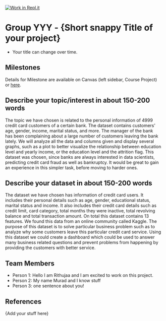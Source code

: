 [![Work in Repl.it](https://classroom.github.com/assets/work-in-replit-14baed9a392b3a25080506f3b7b6d57f295ec2978f6f33ec97e36a161684cbe9.svg)](https://classroom.github.com/online_ide?assignment_repo_id=360406&assignment_repo_type=GroupAssignmentRepo)
# Group YYY - {Short snappy Title of your project}

- Your title can change over time.

## Milestones

Details for Milestone are available on Canvas (left sidebar, Course Project) or [here](https://firas.moosvi.com/courses/data301/project/milestone01.html).

## Describe your topic/interest in about 150-200 words

 The topic we have chosen is related to the personal information of 4999 credit card customers of a certain bank. The dataset contains customers' age, gender, income, marital status, and more. The manager of the bank has been complaining about a large number of customers leaving the bank lately. We will analyze all the data and columns given and display several graphs, such as a plot to better visualize the relationship between education level and yearly income, or the education level and the attrition flag. This dataset was chosen, since banks are always interested in data scientists, predicting credit card fraud as well as bankruptcy. It would be great to gain an experience in this simpler task, before moving to harder ones.

## Describe your dataset in about 150-200 words

The dataset we have chosen has information of credit card users. It includes their personal details such as age, gender, educational status, marital status and income. It also includes their credit card details such as credit limit, card category, total months they were inactive, total revolving balance and total transaction amount. On total this dataset contains 13 features. We found this data from an online community called Kaggle. The purpose of this dataset is to solve particular business problem such as to analyze why some customers leave this particular credit card service. Using this dataset we could create a dashboard which could be used to answer many business related questions and prevent problems from happening by providing the customers with better service. 

## Team Members

- Person 1: Hello I am Rithujaa and I am excited to work on this project.
- Person 2: My name Murad and I know stuff
- Person 3: one sentence about you!

## References

{Add your stuff here}
